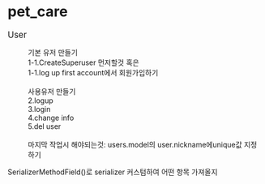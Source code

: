 # pet_care
<big>User</big>

<dir>
기본 유저 만들기<br/> 
1-1.CreateSuperuser 먼저할것 혹은 <br/> 
1-1.log up first account에서 회원가입하기<br/> 
<br/> 
사용유저 만들기<br/> 
2.logup<br/> 
3.login<br/> 
4.change info<br/> 
5.del user<br/> 

<br/> 
마지막 작업시 해야되는것: users.model의 user.nickname에unique값 지정하기
</dir>

SerializerMethodField()로 serializer 커스텀하여 어떤 항목 가져올지


